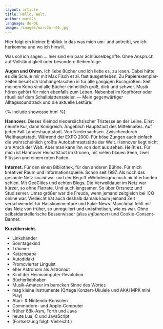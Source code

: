 ```yaml
---
layout: article
title: Hallo, Welt.
author: marc2o
language: de-DE
image: /images/marc2o-r66.jpg
---
```


Hier folgt ein kleiner Einblick in das was mich um- und antreibt, wo ich herkomme und wo ich hinwill.

Was soll ich sagen … hier sind ein paar Schlüssel&shy;begriffe. Ohne Anspruch auf Vollständigkeit oder besondere Reihenfolge.

**Augen und Ohren.**
Ich liebe Bücher und ich liebe es, zu lesen. Dabei hätte es die Schule mir mit Max Fisch et al. fast ausgetrieben. Zu Papierexemplar&shy;zeiten besaß ich Umhängetaschen in für alle gängigen Buchgrößen. Seit meinem Kobo sind alle Bücher einheitlich groß, dick und schwer. Musik hören gehört für mich ebenfalls zum Leben. Nebenbei im Kopfhörer oder rituell auf dem Schallplattenspieler. — Mein gegenwärtiger Alltagssoundtrack und die aktuelle Lektüre:

{% include showcase.html %}

**Hannover.**
Dieses Kleinod niedersächsischer Tristesse an der Leine. Einst neunte Kur, dann Königreich. Angeblich Hauptstadt des Mittelmaßes. Auf jeden Fall Landeshauptstadt. Von Niedersachsen. Zwischendurch Welthauptstadt. Während der EXPO 2000. Für böse Zungen auch einfach die wahrscheinlich größte Autobahn­raststätte der Welt. Hannover liegt nicht am Arsch der Welt. Aber man kann ihn von dort aus sehen. Heißt es. Für mich ist Hannover Heimatstadt im Grünen, mit vielen blauen Seen, zwei Flüssen und einem roten Faden.

**Internet.**
Für den einen Bibliothek, für den anderen Bühne. Für mich kreativer Raum und Informations­quelle. Schon seit 1997. Als noch das gesamte Netz _social_ war und der Begriff »Webdesign« noch nicht erfunden schien. Mit GeoCities und echten Blogs. Die Verweildauer im Netz war kürzer, so ohne Flatrate. Und auch langsamer. So über Ortsnetz und Studiserver. Umso größer war die Freude, wenn jemand zeitgleich bei ICQ online war. Vielleicht hat auch deshalb damals kaum jemand Zeit verschwendet für Hasskommentare und Fake-News. Manchmal fehlt mir das Netz von früher, so unreguliert und unästhetisch, wie es war. Ohne selbst&shy;darsteller&shy;ische Besserwisser (alias _Influencer_) und Cookie-Consent-Banner.



**Kurzübersicht.**

- Linkshänder
- Sonntagskind
- Träumer
- Katzenpapa
- Autodidakt
- Promovierter Linguist
- eher Astronom als Astronaut
- Kind der Heimcomputer-Revolution
- Bücherliebhaber
- Musik-Amateur im barocken Sinne des Wortes
- mag kleine Instrumente (Ortega Konzert-Ukulele und AKAI MPK mini Play)
- Atari- & Nintendo-Konsolen
- Commodore- und Apple-Computer
- früher 68k-Asm, Forth und Java
- heute Lua, C und JavaScript
- (Fortsetzung folgt. Vielleicht.)
